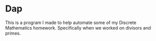# Dap
This is a program I made to help automate some of my Discrete Mathematics homework. Specifically when we worked on divisors and primes. 
